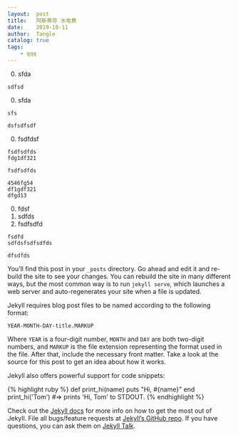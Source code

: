 ```yaml
---
layout:  post
title:   阿斯蒂芬 水电费
date:    2019-10-11
author:  Tangle
catalog: true
tags:
    - qqq
---
```


0. sfda
```
sdfsd
```
0. sfda
```
sfs
```
```
dsfsdfsdf
```
0. fsdfdsf 
```
fsdfsdfds
fdg1df321
```
```
fsdfsdfds
```
```
4546fg54
df1gdf321
dfgd13
```

0. fdsf
0. sdfds
0. fsdfsdfd
```
fsdfd
sdfdsfsdfsdfds
```
```
dfsdfds
```

You’ll find this post in your `_posts` directory. Go ahead and edit it and re-build the site to see your changes. You can rebuild the site in many different ways, but the most common way is to run `jekyll serve`, which launches a web server and auto-regenerates your site when a file is updated.

Jekyll requires blog post files to be named according to the following format:

`YEAR-MONTH-DAY-title.MARKUP`

Where `YEAR` is a four-digit number, `MONTH` and `DAY` are both two-digit numbers, and `MARKUP` is the file extension representing the format used in the file. After that, include the necessary front matter. Take a look at the source for this post to get an idea about how it works.

Jekyll also offers powerful support for code snippets:

{% highlight ruby %}
def print_hi(name)
  puts "Hi, #{name}"
end
print_hi('Tom')
#=> prints 'Hi, Tom' to STDOUT.
{% endhighlight %}

Check out the [Jekyll docs][jekyll-docs] for more info on how to get the most out of Jekyll. File all bugs/feature requests at [Jekyll’s GitHub repo][jekyll-gh]. If you have questions, you can ask them on [Jekyll Talk][jekyll-talk].

[jekyll-docs]: https://jekyllrb.com/docs/home
[jekyll-gh]:   https://github.com/jekyll/jekyll
[jekyll-talk]: https://talk.jekyllrb.com/
